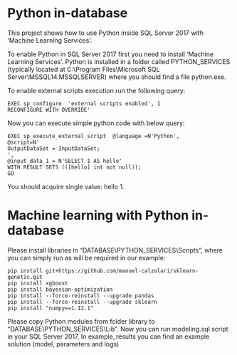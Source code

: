 Python in-database
==================================

This project shows how to use Python inside SQL Server 2017 with ‘Machine Learning Services’.

To enable Python in SQL Server 2017 first you need to install ‘Machine Learning Services’.
Python is installed in a folder called PYTHON_SERVICES (typically located at C:\Program Files\Microsoft SQL Server\MSSQL14.MSSQLSERVER\) where you should find a file python.exe.

To enable external scripts execution run the following query:

```
EXEC sp_configure  'external scripts enabled', 1
RECONFIGURE WITH OVERRIDE'
```

Now you can execute simple python code with below query:

```
EXEC sp_execute_external_script  @language =N'Python',
@script=N'
OutputDataSet = InputDataSet;
',
@input_data_1 = N'SELECT 1 AS hello'
WITH RESULT SETS (([hello] int not null));
GO
```

You should acquire single value: hello 1.


Machine learning with Python in-database
==================================

Please install libraries in “DATABASE\PYTHON_SERVICES\Scripts”, where you can simply run as will be required in our example:

```
pip install git+https://github.com/manuel-calzolari/sklearn-genetic.git
pip install xgboost
pip install bayesian-optimization
pip install --force-reinstall --upgrade pandas 
pip install --force-reinstall --upgrade sklearn 
pip install "numpy==1.12.1"
```

Please copy Python modules from folder library to “DATABASE\\PYTHON_SERVICES\Lib".
Now you can run modeling.sql script in your SQL Server 2017.
In example_results you can find an example solution (model, parameters and logs)



